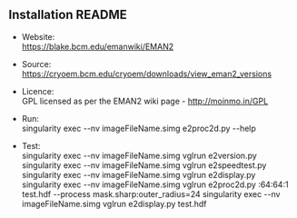 ## Installation README

* Website:  
            https://blake.bcm.edu/emanwiki/EMAN2
* Source:   
            https://cryoem.bcm.edu/cryoem/downloads/view_eman2_versions
* Licence:  
            GPL licensed as per the EMAN2 wiki page - http://moinmo.in/GPL
* Run:      
            singularity exec --nv imageFileName.simg e2proc2d.py --help

* Test:     
            singularity exec --nv imageFileName.simg vglrun e2version.py
            singularity exec --nv imageFileName.simg vglrun e2speedtest.py
            singularity exec --nv imageFileName.simg vglrun e2display.py
            singularity exec --nv imageFileName.simg vglrun e2proc2d.py :64:64:1 test.hdf --process mask.sharp:outer_radius=24
            singularity exec --nv imageFileName.simg vglrun e2display.py test.hdf
